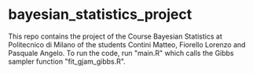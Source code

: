 # bayesian_statistics_project
This repo contains the project of the Course Bayesian Statistics at Politecnico di Milano of the students Contini Matteo, Fiorello Lorenzo and Pasquale Angelo. To run the code, run "main.R" which calls the Gibbs sampler function "fit_gjam_gibbs.R".
